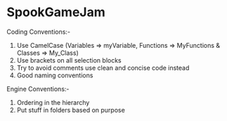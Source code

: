 # SpookGameJam

Coding Conventions:-

1. Use CamelCase (Variables => myVariable, Functions => MyFunctions & Classes => My_Class)
2. Use brackets on all selection blocks
3. Try to avoid comments use clean and concise code instead
4. Good naming conventions

Engine Conventions:-

1. Ordering in the hierarchy
2. Put stuff in folders based on purpose
